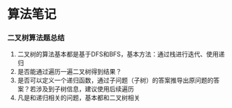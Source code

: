 # 算法笔记

### 二叉树算法题总结
1. 二叉树的算法基本都是基于DFS和BFS，基本方法：通过栈进行迭代、使用递归
2. 是否能通过遍历一遍二叉树得到结果？
3. 是否可以定义一个递归函数，通过子问题（子树）的答案推导出原问题的答案？若涉及到子树信息，建议使用后续遍历
4. 凡是和递归相关的问题，基本都和二叉树相关

